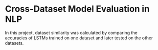 # Cross-Dataset Model Evaluation in NLP

In this project, dataset similarity was calculated by comparing the accuracies of LSTMs trained on one dataset and later tested on the other datasets.
